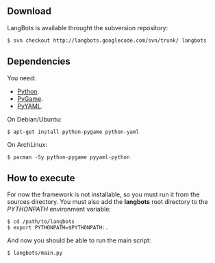 ## Download ##

LangBots is available throught the subversion repository:

```
$ svn checkout http://langbots.googlecode.com/svn/trunk/ langbots
```

## Dependencies ##

You need:
  * [Python](http://python.org/).
  * [PyGame](http://www.pygame.org/).
  * [PyYAML](http://pyyaml.org/).

On Debian/Ubuntu:

```
$ apt-get install python-pygame python-yaml
```

On ArchLinux:

```
$ pacman -Sy python-pygame pyyaml-python
```

## How to execute ##

For now the framework is not installable, so you must run it from the sources directory. You must also add the **langbots** root directory to the _PYTHONPATH_ environment variable:

```
$ cd /path/to/langbots
$ export PYTHONPATH=$PYTHONPATH:.
```

And now you should be able to run the main script:

```
$ langbots/main.py
```